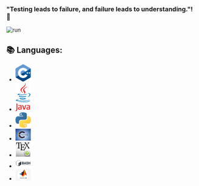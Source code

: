 ### "Testing leads to failure, and failure leads to understanding."! 👋
![run](https://media0.giphy.com/media/WfwzZpfH8Ejra/giphy.gif)

## 📚 Languages:
<ul>
<li><img src="https://github.com/Alaamimi/Alaamimi/blob/main/Src/1200px-ISO_C%2B%2B_Logo.svg.png" width="40"/></li>    <li><img src="https://github.com/Alaamimi/Alaamimi/blob/main/Src/1200px-Java_Logo.svg.png" width="40"/></li>   
<li><img src="https://github.com/Alaamimi/Alaamimi/blob/main/Src/768px-Python-logo-notext.svg.png" width="40"/></li>
<li><img Src="https://github.com/Alaamimi/Alaamimi/blob/main/Src/images.jpeg" width="40"/></li>
<li><img src="https://github.com/Alaamimi/Alaamimi/blob/main/Src/1200px-TeXmaker_Logo.svg.png" width="40"/></li>
<li><img src="https://github.com/Alaamimi/Alaamimi/blob/main/Src/download.png" width="40"/></li>
<li><img src="https://github.com/Alaamimi/Alaamimi/blob/main/Src/kisspng-matlab-simulink-signal-processing-programming-lang-cube-island-online-survival-3d-5b3b394d2f1946.2068935715306079491929.jpg" width="40"/>
<!--
**Alaamimi/Alaamimi** is a ✨ _special_ ✨ repository because its `README.md` (this file) appears on your GitHub profile.


